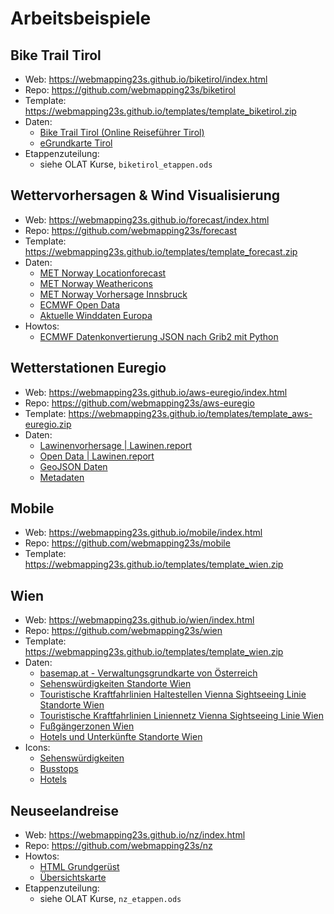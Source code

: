 # Arbeitsbeispiele

## Bike Trail Tirol

* Web: <https://webmapping23s.github.io/biketirol/index.html>
* Repo: <https://github.com/webmapping23s/biketirol>
* Template: <https://webmapping23s.github.io/templates/template_biketirol.zip>
* Daten:
    * [Bike Trail Tirol (Online Reiseführer Tirol)](https://www.tirol.at/reisefuehrer/sport/mountainbiken/bike-trail-tirol)
    * [eGrundkarte Tirol](https://www.data.gv.at/katalog/de/dataset/land-tirol_elektronischekartetirol)
* Etappenzuteilung:
    * siehe OLAT Kurse, `biketirol_etappen.ods`

## Wettervorhersagen & Wind Visualisierung

* Web: <https://webmapping23s.github.io/forecast/index.html>
* Repo: <https://github.com/webmapping23s/forecast>
* Template: <https://webmapping23s.github.io/templates/template_forecast.zip>
* Daten:
    * [MET Norway Locationforecast](https://api.met.no/weatherapi/locationforecast/2.0/documentation)
    * [MET Norway Weathericons](https://api.met.no/weatherapi/weathericon/2.0/documentation)
    * [MET Norway Vorhersage Innsbruck](https://api.met.no/weatherapi/locationforecast/2.0/compact?lat=47.267222&amp;lon=11.392778)
    * [ECMWF Open Data](https://www.ecmwf.int/en/forecasts/datasets/open-data)
    * [Aktuelle Winddaten Europa](https://geographie.uibk.ac.at/data/ecmwf/data/wind-10u-10v-europe.json)
* Howtos:
    * [ECMWF Datenkonvertierung JSON nach Grib2 mit Python](https://webmapping23s.github.io/forecast/howto_ecmwf2json)

## Wetterstationen Euregio

* Web: <https://webmapping23s.github.io/aws-euregio/index.html>
* Repo: <https://github.com/webmapping23s/aws-euregio>
* Template: <https://webmapping23s.github.io/templates/template_aws-euregio.zip>
* Daten:
    * [Lawinenvorhersage | Lawinen.report](https://lawinen.report/bulletin/latest)
    * [Open Data | Lawinen.report](https://lawinen.report/more/open-data)
    * [GeoJSON Daten](https://static.avalanche.report/weather_stations/stations.geojson)
    * [Metadaten](https://www.data.gv.at/katalog/de/dataset/land-tirol_wetterstationsdatentirol)

## Mobile

* Web: <https://webmapping23s.github.io/mobile/index.html>
* Repo: <https://github.com/webmapping23s/mobile>
* Template: <https://webmapping23s.github.io/templates/template_wien.zip>

## Wien

* Web: <https://webmapping23s.github.io/wien/index.html>
* Repo: <https://github.com/webmapping23s/wien>
* Template: <https://webmapping23s.github.io/templates/template_wien.zip>
* Daten:
    * [basemap.at - Verwaltungsgrundkarte von Österreich](https://basemap.at/)
    * [Sehenswürdigkeiten Standorte Wien](https://www.data.gv.at/katalog/de/dataset/stadt-wien_sehenswrdigkeitenstandortewien)
    * [Touristische Kraftfahrlinien Haltestellen Vienna Sightseeing Linie Standorte Wien](https://www.data.gv.at/katalog/de/dataset/touristische-kraftfahrlinien-haltestellen-vienna-sightseeing-linie-standorte-wien)
    * [Touristische Kraftfahrlinien Liniennetz Vienna Sightseeing Linie Wien](https://www.data.gv.at/katalog/de/dataset/touristische-kraftfahrlinien-liniennetz-vienna-sightseeing-linie-wien)
    * [Fußgängerzonen Wien](https://www.data.gv.at/katalog/de/dataset/stadt-wien_fugngerzonenwien)
    * [Hotels und Unterkünfte Standorte Wien](https://www.data.gv.at/katalog/de/dataset/hotels-und-unterkunfte-in-wien)
* Icons:
    * [Sehenswürdigkeiten](https://mapicons.mapsmarker.com/markers/media/photo/)
    * [Busstops](https://mapicons.mapsmarker.com/markers/transportation/road-transportation/bus/)
    * [Hotels](https://mapicons.mapsmarker.com/markers/restaurants-bars/hotels/hotel/)

## Neuseelandreise

* Web: <https://webmapping23s.github.io/nz/index.html>
* Repo: <https://github.com/webmapping23s/nz>
* Howtos:
    * [HTML Grundgerüst](https://webmapping23s.github.io/nz/howto_html)
    * [Übersichtskarte](https://webmapping23s.github.io/nz/howto_map)
* Etappenzuteilung:
    * siehe OLAT Kurse, `nz_etappen.ods`
